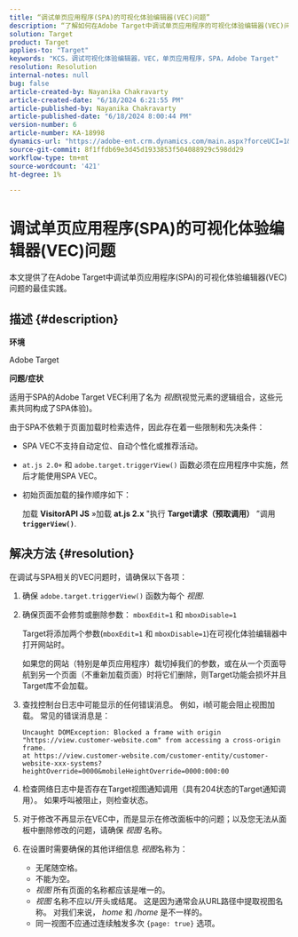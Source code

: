 ```yaml
---
title: “调试单页应用程序(SPA)的可视化体验编辑器(VEC)问题”
description: “了解如何在Adobe Target中调试单页应用程序的可视化体验编辑器(VEC)问题”
solution: Target
product: Target
applies-to: "Target"
keywords: "KCS，调试可视化体验编辑器，VEC，单页应用程序，SPA，Adobe Target"
resolution: Resolution
internal-notes: null
bug: false
article-created-by: Nayanika Chakravarty
article-created-date: "6/18/2024 6:21:55 PM"
article-published-by: Nayanika Chakravarty
article-published-date: "6/18/2024 8:00:44 PM"
version-number: 6
article-number: KA-18998
dynamics-url: "https://adobe-ent.crm.dynamics.com/main.aspx?forceUCI=1&pagetype=entityrecord&etn=knowledgearticle&id=6842d5a3-9f2d-ef11-840a-000d3a5b439f"
source-git-commit: 8f1ffdb69e3d45d1933853f504088929c598dd29
workflow-type: tm+mt
source-wordcount: '421'
ht-degree: 1%

---
```


# 调试单页应用程序(SPA)的可视化体验编辑器(VEC)问题


本文提供了在Adobe Target中调试单页应用程序(SPA)的可视化体验编辑器(VEC)问题的最佳实践。

## 描述 {#description}


<b>环境</b>

Adobe Target

<b>问题/症状</b>

适用于SPA的Adobe Target VEC利用了名为 *视图*(视觉元素的逻辑组合，这些元素共同构成了SPA体验)。

由于SPA不依赖于页面加载时检索选件，因此存在着一些限制和先决条件：

- SPA VEC不支持自动定位、自动个性化或推荐活动。
- `at.js 2.0+` 和 `adobe.target.triggerView()` 函数必须在应用程序中实施，然后才能使用SPA VEC。
- 初始页面加载的操作顺序如下：



  加载 <b>VisitorAPI JS</b> »加载 <b>at.js 2.x</b> &quot;执行 <b>Target请求（预取调用）</b> ”调用 <b>`triggerView()`</b>.



## 解决方法 {#resolution}


在调试与SPA相关的VEC问题时，请确保以下各项：

1. 确保 `adobe.target.triggerView()` 函数为每个 *视图*.
2. 确保页面不会修剪或删除参数： `mboxEdit=1` 和 `mboxDisable=1`



   Target将添加两个参数(`mboxEdit=1` 和 `mboxDisable=1`)在可视化体验编辑器中打开网站时。



   如果您的网站（特别是单页应用程序）裁切掉我们的参数，或在从一个页面导航到另一个页面（不重新加载页面）时将它们删除，则Target功能会损坏并且Target库不会加载。
3. 查找控制台日志中可能显示的任何错误消息。 例如，i帧可能会阻止视图加载。 常见的错误消息是：


   ```
   Uncaught DOMException: Blocked a frame with origin "https://view.customer-website.com" from accessing a cross-origin frame.
   at https://view.customer-website.com/customer-entity/customer-website-xxx-systems?heightOverride=0000&mobileHeightOverride=0000:000:00
   ```


4. 检查网络日志中是否存在Target视图通知调用（具有204状态的Target通知调用）。 如果呼叫被阻止，则检查状态。
5. 对于修改不再显示在VEC中，而是显示在修改面板中的问题；以及您无法从面板中删除修改的问题，请确保 *视图* 名称。
6. 在设置时需要确保的其他详细信息 *视图*&#x200B;名称为：
   - 无尾随空格。
   - 不能为空。
   - *视图* 所有页面的名称都应该是唯一的。
   - *视图* 名称不应以/开头或结尾。 这是因为通常会从URL路径中提取视图名称。 对我们来说， *home* 和 */home* 是不一样的。
   - 同一视图不应通过连续触发多次 `{page: true}` 选项。

